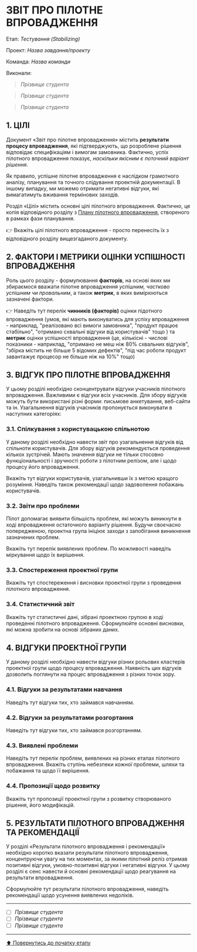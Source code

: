 ﻿# ЗВІТ ПРО ПІЛОТНЕ ВПРОВАДЖЕННЯ

Етап: *Тестування (Stabilizing)*

Проект: *Назва завдання/проекту*

Команда: *Назва команди*

Виконали:
>*Прізвище студента*

>*Прізвище студента*

>*Прізвище студента*

## **1. ЦІЛІ**

Документ «Звіт про пілотне впровадження» містить **результати процесу впровадження**, які підтверджують, що розроблене рішення відповідає специфікаціям і вимогам замовника. Фактично, успіх пілотного впровадження показує, *наскільки якісним є поточний варіант рішення*. 

Як правило, успішне пілотне впровадження є наслідком грамотного аналізу, планування та точного слідування проектній документації. В іншому випадку, ми можемо отримати негативні відгуки, які вимагатимуть вживання термінових заходів.

Розділ «Цілі» містить основні цілі пілотного впровадження. Фактично, це копія відповідного розділу з [Плану пілотного впровадження](/docs/2.Planning/%D0%97%D0%B2%D0%B5%D0%B4%D0%B5%D0%BD%D0%B8%D0%B9%20%D0%BF%D0%BB%D0%B0%D0%BD%20%D0%BF%D1%80%D0%BE%D0%B5%D0%BA%D1%82%D1%83.md), створеного в рамках фази планування.

:point_right: Вкажіть цілі пілотного впровадження - просто перенесіть їх з відповідного розділу вищезгаданого документу.

## **2. ФАКТОРИ І МЕТРИКИ ОЦІНКИ УСПІШНОСТІ ВПРОВАДЖЕННЯ**

Роль цього розділу - формулювання **факторів**, на основі яких ми збираємося вважати пілотне впровадження *успішним, частково успішним чи провальним*, а також **метрик**, в яких вимірюються зазначені фактори.

:point_right: Наведіть тут перелік **чинників (факторів)** оцінки підотного впровадження (умов, які мають виконуватись для успіху впровадження - наприклад, "реалізовано всі вимоги замовника", "продукт працює стабільно", "отримано схвальні відгуки від користувачів" тощо ) та **метрик** оцінки успішності впровадження (це, кількісні - числові показники - наприклад, "отримано не меш ніж 80% схвальних відгуків", "збірка містить не більше 5 відомих дефектів", "під час роботи продукт завантажує процесор не більше ніж на 10%" тощо)

## **3. ВІДГУК ПРО ПІЛОТНЕ ВПРОВАДЖЕННЯ**

У цьому розділі необхідно сконцентрувати відгуки учасників пілотного впровадження. Важливими є відгуки всіх учасників. Для збору відгуків можуть бути використані різні форми: письмове анкетування, веб-сайти та ін. Узагальнення відгуків учасників пропонується виконувати в наступних категоріях:

### **3.1. Спілкування з користувацькою спільнотою**
У даному розділі необхідно навести звіт про узагальнення відгуків від спільноти користувачів. Для збору відгуків рекомендується проведення кількох зустрічей. Мають значення відгуки не тільки стосовно функціональності і зручності роботи з пілотним релізом, але і щодо процесу його впровадження.

Вкажіть тут відгуки користувачів, узагальнивши їх з метою кращого розуміння. Наведіть також рекомендації щодо задоволення побажань користувачів.

### **3.2. Звіти про проблеми**
Пілот допомагає виявити більшість проблем, які можуть виникнути в ході впровадження остаточного варіанту рішення. Будучи своєчасно попередженою, проектна група ініціює заходи з запобігання виникнення зазначених проблем. 

Вкажіть тут перелік виявлених проблем. По можливості наведіть міркування щодо їх вирішення.

### **3.3. Спостереження проектної групи**
Вкажіть тут спостереження і висновки проектної групи з проведення пілотного впровадження.

### **3.4. Статистичний звіт** 
Вкажіть тут статистичні дані, зібрані проектною групою в ході проведенні пілотного впровадження. Сформулюйте основні висновки, які можна зробити на основі зібраних даних.
## **4. ВІДГУКИ ПРОЕКТНОЇ ГРУПИ**
У даному розділі необхідно навести відгуки різних рольових кластерів проектної групи щодо процесу впровадження. Наявність цих відгуків дозволить поглянути на процес впровадження з різних точок зору.

### **4.1. Відгуки за результатами навчання**
Наведіть тут відгуки тих, хто займався навчанням.

### **4.2. Відгуки за результатами розгортання**
Наведіть тут відгуки тих, хто займався розгортанням.

### **4.3. Виявлені проблеми**
Наведіть тут перелік проблем, виявлених на різних етапах пілотного впровадження. Вкажіть ступінь небезпеки кожної проблеми, шляхи та побажання та щодо її вирішення.
### **4.4. Пропозиції щодо розвитку**
Вкажіть тут пропозиції проектної групи з розвитку створюваного рішення, його модифікацій.
## **5. РЕЗУЛЬТАТИ ПІЛОТНОГО ВПРОВАДЖЕННЯ ТА РЕКОМЕНДАЦІЇ**
У розділі «Результати пілотного впровадження і рекомендації» необхідно коротко вказати результати пілотного впровадження, концентруючи увагу на тих моментах, за якими пілотний реліз отримав позитивні відгуки, умовно-позитивні відгуки і негативні відгуки. У цьому розділі є сенс навести й основні рекомендації щодо реагування на результати впровадження.

Сформулюйте тут результати пілотного впровадження, наведіть рекомендації щодо усунення виявлених недоліків.

---

- [ ] *Прізвище студента*
- [ ] *Прізвище студента*
- [ ] *Прізвище студента*

---
[:arrow_up: Повернутись до початку етапу](/docs/4.Stabilizing/README.md)
